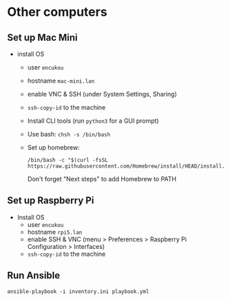 # Other computers

## Set up Mac Mini

- install OS
  - user `encukou`
  - hostname `mac-mini.lan`
  - enable VNC & SSH (under System Settings, Sharing)
  - `ssh-copy-id` to the machine
  - Install CLI tools (run `python3` for a GUI prompt)
  - Use bash: `chsh -s /bin/bash`
  - Set up homebrew:

        /bin/bash -c "$(curl -fsSL https://raw.githubusercontent.com/Homebrew/install/HEAD/install.sh)"

    Don't forget "Next steps" to add Homebrew to PATH

## Set up Raspberry Pi

- Install OS
  - user `encukou`
  - hostname `rpi5.lan`
  - enable SSH & VNC (menu > Preferences > Raspberry Pi Configuration > Interfaces)
  - `ssh-copy-id` to the machine


## Run Ansible

```
ansible-playbook -i inventory.ini playbook.yml
```
